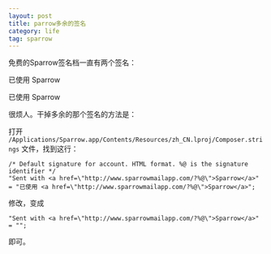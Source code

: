 ```yaml
---
layout: post
title: parrow多余的签名
category: life
tag: sparrow
---
```



免费的Sparrow签名档一直有两个签名：

已使用 Sparrow

已使用 Sparrow

很烦人。干掉多余的那个签名的方法是：

打开 `/Applications/Sparrow.app/Contents/Resources/zh_CN.lproj/Composer.strings` 文件，找到这行：

    /* Default signature for account. HTML format. %@ is the signature identifier */
    "Sent with <a href=\"http://www.sparrowmailapp.com/?%@\">Sparrow</a>" = "已使用 <a href=\"http://www.sparrowmailapp.com/?%@\">Sparrow</a>";

修改，变成 

    "Sent with <a href=\"http://www.sparrowmailapp.com/?%@\">Sparrow</a>" = ""; 

即可。
